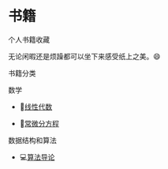 # 书籍
个人书籍收藏

无论闲暇还是烦躁都可以坐下来感受纸上之美。:smile:

书籍分类

数学

* :triangular_ruler:[线性代数](https://github.com/SuperCV/Book/raw/master/数学/线性代数.pdf)

* :triangular_ruler:[常微分方程]()

数据结构和算法

* :computer:[算法导论](https://github.com/supercv/Book/raw/master/数据结构和算法/算法导论.pdf)

  


